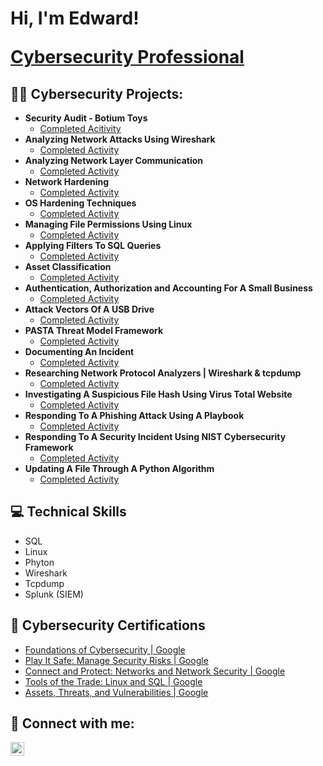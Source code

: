 <h1>Hi, I'm Edward!

  <a href="https://www.linkedin.com/in/edward-rodriguez-04864129a/">Cybersecurity Professional</a></h1>

<h2>👨‍💻 Cybersecurity Projects:</h2>

- <b>Security Audit - Botium Toys</b>
  - [Completed Acitivity](https://github.com/EdwardCyberSec/Security-Audit-Botium-Toys/tree/main)
- <b>Analyzing Network Attacks Using Wireshark</b>
  - [Completed Activity](https://github.com/EdwardCyberSec/analyzing-network-attacks/tree/main)
- <b>Analyzing Network Layer Communication</b>
  - [Completed Activity](https://github.com/EdwardCyberSec/network-layer-communication/tree/main)
- <b>Network Hardening</b>
  - [Completed Activity](https://github.com/EdwardCyberSec/network-hardening/tree/main)
- <b>OS Hardening Techniques</b>
  - [Completed Activity](https://github.com/EdwardCyberSec/OS-hardening-techniques)
- <b>Managing File Permissions Using Linux</b>
  - [Completed Activity](https://github.com/EdwardCyberSec/manage-file-permissions-in-linux/tree/main)
- <b>Applying Filters To SQL Queries</b>
  - [Completed Activity](https://github.com/EdwardCyberSec/apply-filters-to-SQL-queries/tree/main)
- <b>Asset Classification</b>
  - [Completed Activity](https://github.com/EdwardCyberSec/asset-classification/tree/main)
- <b>Authentication, Authorization and Accounting For A Small Business</b>
  - [Completed Activity](https://github.com/EdwardCyberSec/access-controls-/tree/main)
- <b>Attack Vectors Of A USB Drive</b>
  - [Completed Activity](https://github.com/EdwardCyberSec/attack-vectors-of-a-USB-drive/tree/main)
- <b>PASTA Threat Model Framework</b>
  - [Completed Activity]()
- <b>Documenting An Incident</b>
  - [Completed Activity]()
- <b>Researching Network Protocol Analyzers | Wireshark & tcpdump</b>
  - [Completed Activity]()
- <b>Investigating A Suspicious File Hash Using Virus Total Website</b>
  - [Completed Activity]()
- <b>Responding To A Phishing Attack Using A Playbook</b>
  - [Completed Activity]()
- <b>Responding To A Security Incident Using NIST Cybersecurity Framework</b>
  - [Completed Activity]()
- <b>Updating A File Through A Python Algorithm</b>
  - [Completed Activity]()


<h2>💻 Technical Skills</h2>

- SQL
- Linux
- Phyton
- Wireshark
- Tcpdump
- Splunk (SIEM)


<h2>🏅 Cybersecurity Certifications</h2>

- [Foundations of Cybersecurity | Google](https://www.coursera.org/account/accomplishments/certificate/2L6FN3EBM4MU)
- [Play It Safe: Manage Security Risks | Google](https://www.coursera.org/account/accomplishments/certificate/BFCFQ4K2ZWM5)
- [Connect and Protect: Networks and Network Security | Google](https://www.coursera.org/account/accomplishments/certificate/U8FDVCP7D86Q)
- [Tools of the Trade: Linux and SQL | Google](https://www.coursera.org/account/accomplishments/records/N2NALZ7EV2DE)
- [Assets, Threats, and Vulnerabilities | Google](https://www.coursera.org/account/accomplishments/records/CX5JQAJQVSDX)



<h2> 🤳 Connect with me:</h2>

[<img align="left" alt="JoshMadakor | LinkedIn" width="22px" src="https://cdn.jsdelivr.net/npm/simple-icons@v3/icons/linkedin.svg" />][linkedin]

[linkedin]: HTTPS://www.linkedin.com/in/edward-rodriguez-04864129a//
